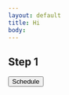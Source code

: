 ```yaml
---
layout: default
title: Hi
body:
---
```


<main id="main-content">
  <div class="bg-base-lightest">
    <section class="grid-container usa-section">
      <div class="grid-row flex-justify-center">
        <div class="grid-col-12 tablet:grid-col-12 desktop:grid-col-12">
          <div class="
                bg-white
                padding-y-3 padding-x-5
                border border-base-lighter
              ">
            <h1 class="margin-bottom-0">Step 1</h1>
            <form method="get" action="{{ '/value-test' | url }}">
              <button class="usa-button margin-y-4" id="save-day">Schedule</a>
            </form>
          </div>
        </div>
      </div>
    </section>
  </div>
</main>

<script type="application/javascript">

</script>
